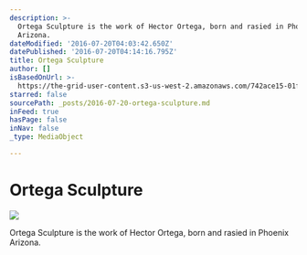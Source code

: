 ```yaml
---
description: >-
  Ortega Sculpture is the work of Hector Ortega, born and rasied in Phoenix
  Arizona. 
dateModified: '2016-07-20T04:03:42.650Z'
datePublished: '2016-07-20T04:14:16.795Z'
title: Ortega Sculpture
author: []
isBasedOnUrl: >-
  https://the-grid-user-content.s3-us-west-2.amazonaws.com/742ace15-01f8-458b-b124-3c08e9de71af.jpg
starred: false
sourcePath: _posts/2016-07-20-ortega-sculpture.md
inFeed: true
hasPage: false
inNav: false
_type: MediaObject

---
```

# Ortega Sculpture
![](https://the-grid-user-content.s3-us-west-2.amazonaws.com/742ace15-01f8-458b-b124-3c08e9de71af.jpg)

Ortega Sculpture is the work of Hector Ortega, born and rasied in Phoenix Arizona.
